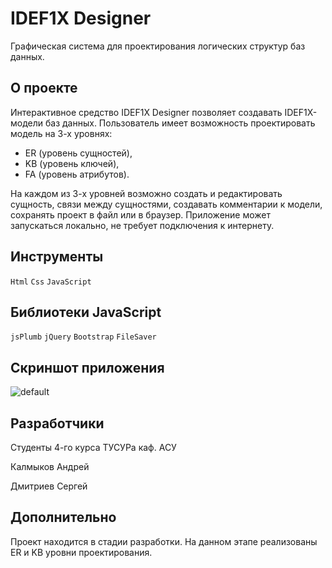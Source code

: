 # IDEF1X Designer
Графическая система для проектирования логических структур баз данных.

## О проекте
Интерактивное средство IDEF1X Designer позволяет создавать IDEF1X-модели баз данных.
Пользователь имеет возможность проектировать модель на 3-х уровнях:
 - ER (уровень сущностей),
 - KB (уровень ключей),
 - FA (уровень атрибутов).
 
На каждом из 3-х уровней возможно создать и редактировать сущность, связи между сущностями, создавать комментарии к модели, сохранять 
проект в файл или в браузер. Приложение может запускаться локально, не требует подключения к интернету.

## Инструменты

`Html`
`Css` 
`JavaScript`

## Библиотеки JavaScript

`jsPlumb`
`jQuery`
`Bootstrap`
`FileSaver`

## Скриншот приложения
![default](https://user-images.githubusercontent.com/31206217/32990382-ad55211e-cd39-11e7-933c-a8aba8eb15f6.PNG)

## Разработчики
Студенты 4-го курса ТУСУРа каф. АСУ

Калмыков Андрей

Дмитриев Сергей

## Дополнительно

Проект находится в стадии разработки. На данном этапе реализованы ER и KB уровни проектирования.
